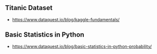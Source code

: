 
## Titanic Dataset
 - https://www.dataquest.io/blog/kaggle-fundamentals/
 
## Basic Statistics in Python
 - https://www.dataquest.io/blog/basic-statistics-in-python-probability/
 
 

